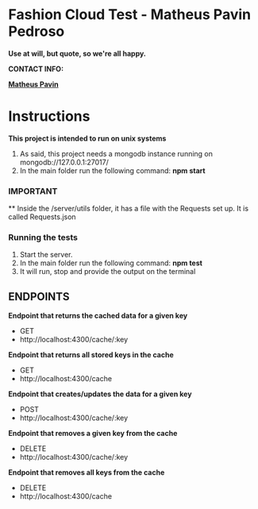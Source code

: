 # Fashion Cloud Test - Matheus Pavin Pedroso

**Use at will, but quote, so we're all happy.**

**CONTACT INFO:**

**[Matheus Pavin](https://matheuspavin.github.io/index.html)**

# Instructions

**This project is intended to run on unix systems**

1. As said, this project needs a mongodb instance running on mongodb://127.0.0.1:27017/
1. In the main folder run the following command: **npm start**

### IMPORTANT
** Inside the /server/utils folder, it has a file with the Requests set up. It is called Requests.json

### Running the tests
1. Start the server.
1. In the main folder run the following command: **npm test**
1. It will run, stop and provide the output on the terminal


## ENDPOINTS

**Endpoint that returns the cached data for a given key**
- GET
- http://localhost:4300/cache/:key

**Endpoint that returns all stored keys in the cache**
- GET
- http://localhost:4300/cache

**Endpoint that creates/updates the data for a given key**
- POST
- http://localhost:4300/cache/:key

**Endpoint that removes a given key from the cache**
- DELETE
- http://localhost:4300/cache/:key

**Endpoint that removes all keys from the cache**
- DELETE
- http://localhost:4300/cache
